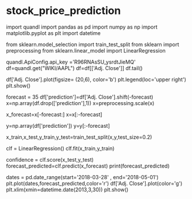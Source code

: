 # stock_price_prediction
import quandl
import pandas as pd
import numpy as np
import matplotlib.pyplot as plt
import datetime

from sklearn.model_selection import train_test_split
from sklearn import preprocessing
from sklearn.linear_model import LinearRegression

quandl.ApiConfig.api_key ='R96RNAsSU_ysrdtJieMQ'
df=quandl.get("WIKI/AAPL")
df=df[['Adj. Close']]
df.tail()

df['Adj. Close'].plot(figsize= (20,6), color='b')
plt.legend(loc='upper right')
plt.show()

forecast = 35
df['prediction']=df['Adj. Close'].shift(-forecast)
x=np.array(df.drop(['prediction'],1))
x=preprocessing.scale(x)

x_forecast=x[-forecast:]
x=x[:-forecast]

y=np.array(df['prediction'])
y=y[:-forecast]

x_train,x_test,y_train,y_test=train_test_split(x,y,test_size=0.2)

clf = LinearRegression()
clf.fit(x_train,y_train)

confidence = clf.score(x_test,y_test)
forecast_predicted=clf.predict(x_forecast)
print(forecast_predicted)

dates = pd.date_range(start='2018-03-28' , end='2018-05-01')
plt.plot(dates,forecast_predicted,color='r')
df['Adj. Close'].plot(color='g')
plt.xlim(xmin=datetime.date(2013,3,30))
plt.show()
